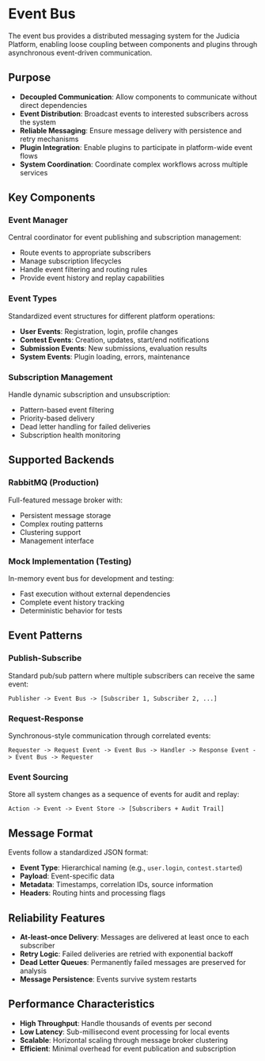 # Event Bus

The event bus provides a distributed messaging system for the Judicia Platform, enabling loose coupling between components and plugins through asynchronous event-driven communication.

## Purpose

- **Decoupled Communication**: Allow components to communicate without direct dependencies
- **Event Distribution**: Broadcast events to interested subscribers across the system
- **Reliable Messaging**: Ensure message delivery with persistence and retry mechanisms
- **Plugin Integration**: Enable plugins to participate in platform-wide event flows
- **System Coordination**: Coordinate complex workflows across multiple services

## Key Components

### Event Manager
Central coordinator for event publishing and subscription management:
- Route events to appropriate subscribers
- Manage subscription lifecycles
- Handle event filtering and routing rules
- Provide event history and replay capabilities

### Event Types
Standardized event structures for different platform operations:
- **User Events**: Registration, login, profile changes
- **Contest Events**: Creation, updates, start/end notifications
- **Submission Events**: New submissions, evaluation results
- **System Events**: Plugin loading, errors, maintenance

### Subscription Management
Handle dynamic subscription and unsubscription:
- Pattern-based event filtering
- Priority-based delivery
- Dead letter handling for failed deliveries
- Subscription health monitoring

## Supported Backends

### RabbitMQ (Production)
Full-featured message broker with:
- Persistent message storage
- Complex routing patterns
- Clustering support
- Management interface

### Mock Implementation (Testing)
In-memory event bus for development and testing:
- Fast execution without external dependencies
- Complete event history tracking
- Deterministic behavior for tests

## Event Patterns

### Publish-Subscribe
Standard pub/sub pattern where multiple subscribers can receive the same event:
```
Publisher -> Event Bus -> [Subscriber 1, Subscriber 2, ...]
```

### Request-Response
Synchronous-style communication through correlated events:
```
Requester -> Request Event -> Event Bus -> Handler -> Response Event -> Event Bus -> Requester
```

### Event Sourcing
Store all system changes as a sequence of events for audit and replay:
```
Action -> Event -> Event Store -> [Subscribers + Audit Trail]
```

## Message Format

Events follow a standardized JSON format:
- **Event Type**: Hierarchical naming (e.g., `user.login`, `contest.started`)
- **Payload**: Event-specific data
- **Metadata**: Timestamps, correlation IDs, source information
- **Headers**: Routing hints and processing flags

## Reliability Features

- **At-least-once Delivery**: Messages are delivered at least once to each subscriber
- **Retry Logic**: Failed deliveries are retried with exponential backoff
- **Dead Letter Queues**: Permanently failed messages are preserved for analysis
- **Message Persistence**: Events survive system restarts

## Performance Characteristics

- **High Throughput**: Handle thousands of events per second
- **Low Latency**: Sub-millisecond event processing for local events
- **Scalable**: Horizontal scaling through message broker clustering
- **Efficient**: Minimal overhead for event publication and subscription